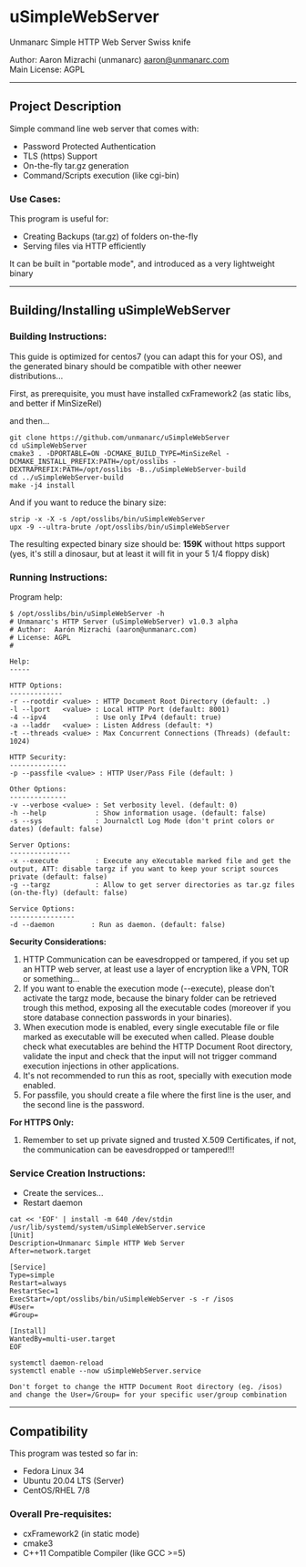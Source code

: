 # uSimpleWebServer 

Unmanarc Simple HTTP Web Server Swiss knife
  
Author: Aaron Mizrachi (unmanarc) <aaron@unmanarc.com>   
Main License: AGPL

***
## Project Description

Simple command line web server that comes with:

- Password Protected Authentication
- TLS (https) Support
- On-the-fly tar.gz generation
- Command/Scripts execution (like cgi-bin)

### Use Cases:

This program is useful for:

- Creating Backups (tar.gz) of folders on-the-fly
- Serving files via HTTP efficiently

It can be built in "portable mode", and introduced as a very lightweight binary  

***
## Building/Installing uSimpleWebServer

### Building Instructions:

This guide is optimized for centos7 (you can adapt this for your OS), and the generated binary should be compatible with other neewer distributions...

First, as prerequisite, you must have installed cxFramework2 (as static libs, and better if MinSizeRel)

and then...

```
git clone https://github.com/unmanarc/uSimpleWebServer
cd uSimpleWebServer
cmake3 . -DPORTABLE=ON -DCMAKE_BUILD_TYPE=MinSizeRel -DCMAKE_INSTALL_PREFIX:PATH=/opt/osslibs -DEXTRAPREFIX:PATH=/opt/osslibs -B../uSimpleWebServer-build
cd ../uSimpleWebServer-build
make -j4 install
```

And if you want to reduce the binary size:

```
strip -x -X -s /opt/osslibs/bin/uSimpleWebServer
upx -9 --ultra-brute /opt/osslibs/bin/uSimpleWebServer
```

The resulting expected binary size should be: **159K** without https support (yes, it's still a dinosaur, but at least it will fit in your 5 1/4 floppy disk)


### Running Instructions:

Program help:

```
$ /opt/osslibs/bin/uSimpleWebServer -h
# Unmanarc's HTTP Server (uSimpleWebServer) v1.0.3 alpha
# Author:  Aarón Mizrachi (aaron@unmanarc.com)
# License: AGPL
# 

Help:
-----

HTTP Options:
-------------
-r --rootdir <value> : HTTP Document Root Directory (default: .)
-l --lport   <value> : Local HTTP Port (default: 8001)
-4 --ipv4            : Use only IPv4 (default: true)
-a --laddr   <value> : Listen Address (default: *)
-t --threads <value> : Max Concurrent Connections (Threads) (default: 1024)

HTTP Security:
--------------
-p --passfile <value> : HTTP User/Pass File (default: )

Other Options:
--------------
-v --verbose <value> : Set verbosity level. (default: 0)
-h --help            : Show information usage. (default: false)
-s --sys             : Journalctl Log Mode (don't print colors or dates) (default: false)

Server Options:
---------------
-x --execute         : Execute any eXecutable marked file and get the output, ATT: disable targz if you want to keep your script sources private (default: false)
-g --targz           : Allow to get server directories as tar.gz files (on-the-fly) (default: false)

Service Options:
----------------
-d --daemon         : Run as daemon. (default: false)
```

**Security Considerations:**

1. HTTP Communication can be eavesdropped or tampered, if you set up an HTTP web server, at least use a layer of encryption like a VPN, TOR or something...
2. If you want to enable the execution mode (--execute), please don't activate the targz mode, because the binary folder can be retrieved trough this method, exposing all the executable codes (moreover if you store database connection passwords in your binaries). 
3. When execution mode is enabled, every single executable file or file marked as executable will be executed when called. Please double check what executables are behind the HTTP Document Root directory, validate the input and check that the input will not trigger command execution injections in other applications.
4. It's not recommended to run this as root, specially with execution mode enabled.
5. For passfile, you should create a file where the first line is the user, and the second line is the password.

**For HTTPS Only:**  
1. Remember to set up private signed and trusted X.509 Certificates, if not, the communication can be eavesdropped or tampered!!!



### Service Creation Instructions:

- Create the services...
- Restart daemon
```
cat << 'EOF' | install -m 640 /dev/stdin /usr/lib/systemd/system/uSimpleWebServer.service
[Unit]
Description=Unmanarc Simple HTTP Web Server
After=network.target

[Service]
Type=simple
Restart=always
RestartSec=1
ExecStart=/opt/osslibs/bin/uSimpleWebServer -s -r /isos
#User=
#Group=

[Install]
WantedBy=multi-user.target
EOF

systemctl daemon-reload
systemctl enable --now uSimpleWebServer.service
```

`Don't forget to change the HTTP Document Root directory (eg. /isos) and change the User=/Group= for your specific user/group combination`


***
## Compatibility

This program was tested so far in:

* Fedora Linux 34
* Ubuntu 20.04 LTS (Server)
* CentOS/RHEL 7/8

### Overall Pre-requisites:

* cxFramework2 (in static mode)
* cmake3
* C++11 Compatible Compiler (like GCC >=5)